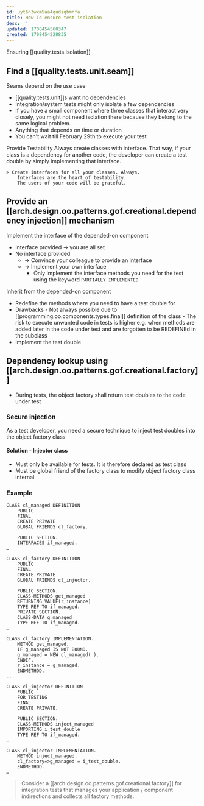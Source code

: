 ```yaml
---
id: uyt6n3wxm5aa4qudiqbmnfa
title: How To ensure test isolation
desc: ''
updated: 1708454560347
created: 1708454228835
---
```


Ensuring [[quality.tests.isolation]]

## Find a [[quality.tests.unit.seam]]

Seams depend on the use case
- [[quality.tests.unit]]s want no dependencies
- Integration/system tests might only isolate a few dependencies
- If you have a small component where three classes that interact very closely, you might not need isolation there because they belong to the same logical problem.
- Anything that depends on time or duration
- You can't wait till February 29th to execute your test

Provide Testability
  Always create classes with interface. That way, if your class is a dependency for another code, the developer can create a test double by simply implementing that interface.

    > Create interfaces for all your classes. Always.
        Interfaces are the heart of testability.
        The users of your code will be grateful.

## Provide an [[arch.design.oo.patterns.gof.creational.dependency injection]] mechanism

Implement the interface of the depended-on component
- Interface provided → you are all set
- No interface provided
    - → Convince your colleague to provide an interface
    - → Implement your own interface
      - Only implement the interface methods you need for the test using the keyword `PARTIALLY IMPLEMENTED`

Inherit from the depended-on component
- Redefine the methods where you need to have a test double for
- Drawbacks
      - Not always possible due to [[programming.oo.components.types.final]] definition of the class
      - The risk to execute unwanted code in tests is higher e.g. when methods are added later in the code under test and are forgotten to be REDEFINEd in the subclass
- Implement the test double

## Dependency lookup using [[arch.design.oo.patterns.gof.creational.factory]]

- During tests, the object factory shall return test doubles to the code under test

### Secure injection

As a test developer, you need a secure technique to inject test doubles into the object factory class

#### Solution - Injector class

- Must only be available for tests. It is therefore declared as test class
- Must be global friend of the factory class to modify object factory class internal

### Example

```abap
CLASS cl_managed DEFINITION
    PUBLIC
    FINAL
    CREATE PRIVATE
    GLOBAL FRIENDS cl_factory.
    
    PUBLIC SECTION.
    INTERFACES if_managed.
…
```

```abap
CLASS cl_factory DEFINITION
    PUBLIC
    FINAL
    CREATE PRIVATE
    GLOBAL FRIENDS cl_injector.

    PUBLIC SECTION.
    CLASS-METHODS get_managed
    RETURNING VALUE(r_instance)
    TYPE REF TO if_managed.
    PRIVATE SECTION.
    CLASS-DATA g_managed
    TYPE REF TO if_managed.
…

CLASS cl_factory IMPLEMENTATION.
    METHOD get_managed.
    IF g_managed IS NOT BOUND.
    g_managed = NEW cl_managed( ).
    ENDIF.
    r_instance = g_managed.
    ENDMETHOD.
...
```

```abap
CLASS cl_injector DEFINITION
    PUBLIC
    FOR TESTING
    FINAL
    CREATE PRIVATE.

    PUBLIC SECTION.
    CLASS-METHODS inject_managed
    IMPORTING i_test_double
    TYPE REF TO if_managed.
…

CLASS cl_injector IMPLEMENTATION.
    METHOD inject_managed.
    cl_factory=>g_managed = i_test_double.
    ENDMETHOD.
…
```

> Consider a [[arch.design.oo.patterns.gof.creational.factory]] for integration tests that manages your application / component indirections and collects all factory methods.
